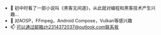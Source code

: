 - 👋 初中时看了一部小说叫《黑客无间道》，从此就对编程和黑客技术产生兴趣...
- 👀 对AOSP，FFmpeg，Android Compose，Vulkan等感兴趣
- 📫 可以通过邮箱zh2314372037@outlook.com联系我

<!---
2314372037/2314372037 is a ✨ special ✨ repository because its `README.md` (this file) appears on your GitHub profile.
You can click the Preview link to take a look at your changes.
--->
